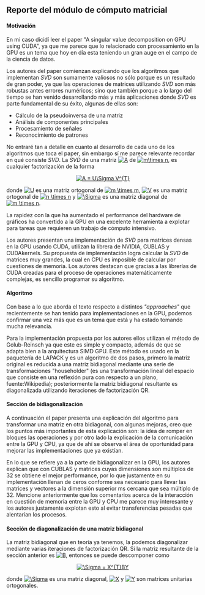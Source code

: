## Reporte del módulo de cómputo matricial

#### Motivación
En mi caso dicidí leer el paper "A singular value decomposition on GPU using CUDA", ya que me parece que lo relacionado con procesamiento en la GPU es un tema que hoy en día esta teniendo un gran auge en el campo de la ciencia de datos.

Los autores del paper comienzan explicando que los algoritmos que implementan *SVD* son sumamente valiosos no sólo porque es un resultado de gran poder, ya que las operaciones de matrices utilizando *SVD* son más robustas antes errores numéricos; sino que también porque a lo largo del tiempo se han venido desarrollando más y más aplicaciones donde *SVD* es parte fundamental de su éxito, algunas de ellas son:

- Cálculo de la pseudoinversa de una matriz
- Análisis de componentes principales
- Procesamiento de señales
- Reconocimiento de patrones

No entraré tan a detalle en cuanto al desarrollo de cada uno de los algoritmos que toca el paper, sin embargo sí me parece relevante recordar en qué consiste *SVD*. La *SVD* de una matriz <a href="https://www.codecogs.com/eqnedit.php?latex=A" target="_blank"><img src="https://latex.codecogs.com/gif.latex?A" title="A" /></a> de <a href="https://www.codecogs.com/eqnedit.php?latex=m\times&space;n" target="_blank"><img src="https://latex.codecogs.com/gif.latex?m\times&space;n" title="m\times n" /></a>, es cualquier factorización  de la forma

<p align="center">
<a href="https://www.codecogs.com/eqnedit.php?latex=A&space;=&space;U\Sigma&space;V^{T}" target="_blank"><img src="https://latex.codecogs.com/gif.latex?A&space;=&space;U\Sigma&space;V^{T}" title="A = U\Sigma V^{T}" /></a>
</p>

donde <a href="https://www.codecogs.com/eqnedit.php?latex=U" target="_blank"><img src="https://latex.codecogs.com/gif.latex?U" title="U" /></a> es una matriz ortogonal de <a href="https://www.codecogs.com/eqnedit.php?latex=m&space;\times&space;m" target="_blank"><img src="https://latex.codecogs.com/gif.latex?m&space;\times&space;m" title="m \times m" /></a>, <a href="https://www.codecogs.com/eqnedit.php?latex=V" target="_blank"><img src="https://latex.codecogs.com/gif.latex?V" title="V" /></a> es una matriz ortogonal de <a href="https://www.codecogs.com/eqnedit.php?latex=n&space;\times&space;n" target="_blank"><img src="https://latex.codecogs.com/gif.latex?n&space;\times&space;n" title="n \times n" /></a> y <a href="https://www.codecogs.com/eqnedit.php?latex=\Sigma" target="_blank"><img src="https://latex.codecogs.com/gif.latex?\Sigma" title="\Sigma" /></a> es una matriz diagonal de <a href="https://www.codecogs.com/eqnedit.php?latex=m&space;\times&space;n" target="_blank"><img src="https://latex.codecogs.com/gif.latex?m&space;\times&space;n" title="m \times n" /></a>.

La rapidez con la que ha aumentado el performance del hardware de gráficos ha convertido a la GPU en una excelente herramienta a explotar para tareas que requieren un trabajo de cómputo intensivo.

Los autores presentan una implementación de *SVD* para matrices densas en la GPU usando CUDA, utilizan la librera de NVIDIA, CUBLAS y CUDAkernels. Su propuesta de implementación logra calcular la *SVD* de matrices muy grandes, la cual en CPU es imposible de calcular por cuestiones de memoria. Los autores destacan que gracias a las librerías de CUDA creadas para el proceso de operaciones matemáticamente complejas, es sencillo programar su algoritmo.

#### Algoritmo

Con base a lo que aborda el texto respecto a distintos *"approaches"* que recientemente se han tenido para implementaciones en la GPU, podemos confirmar una vez más que es un tema que está y ha estado tomando mucha relevancia.

Para la implementación propuesta por los autores ellos utilizan el método de Golub-Reinsch ya que este es simple y compacto, además de que se adapta bien a la arquitectura SIMD GPU. Este método es usado en la paquetería de LAPACK y es un algoritmo de dos pasos, primero la matriz original es reducida a una matriz bidiagonal mediante una serie de transformaciones "householder" (es una transformación lineal del espacio que consiste en una reflexión pura con respecto a un plano, fuente:Wikipedia); posteriormente la matriz bidiagonal resultante es diagonalizada utilizando iteraciones de factorización QR.

#### Sección de bidiagonalización

A continuación el paper presenta una explicación del algoritmo para transformar una matriz en otra bidiagonal, con algunas mejoras, creo que los puntos más importantes de esta explicación son: la idea de romper en bloques las operaciones y por otro lado la explicación de la comunicación entre la GPU y CPU, ya que de ahí se observa el área de oportunidad para mejorar las implementaciones que ya existían.

En lo que se refiere ya a la parte de bidiagonalizar en la GPU, los autores explican que con CUBLAS y matrices cuyas dimensiones son múltiplos de 32 se obtiene el mejor performance, por lo que justamente en su implementación llenan de ceros conforme sea necesario para llevar las matrices y vectores a la dimensión superior ms cercana que sea múltiplo de 32. Mencione anteriormente que los comentarios acerca de la interacción en cuestión de memoria entre la GPU y CPU me parece muy interesante y los autores justamente explotan esto al evitar transferencias pesadas que alentarían los procesos.

#### Sección de diagonalización de una matriz bidiagonal

La matriz bidiagonal que en teoría ya tenemos, la podemos diagonalizar mediante varias iteraciones de factorización QR. Si la matriz resultante de la sección anterior es <a href="https://www.codecogs.com/eqnedit.php?latex=B" target="_blank"><img src="https://latex.codecogs.com/gif.latex?B" title="B" /></a>, entonces se puede descomponer como

<p align="center">
<a href="https://www.codecogs.com/eqnedit.php?latex=\Sigma&space;=&space;X^{T}BY" target="_blank"><img src="https://latex.codecogs.com/gif.latex?\Sigma&space;=&space;X^{T}BY" title="\Sigma = X^{T}BY" /></a>
</p>

donde <a href="https://www.codecogs.com/eqnedit.php?latex=\Sigma" target="_blank"><img src="https://latex.codecogs.com/gif.latex?\Sigma" title="\Sigma" /></a> es una matriz diagonal, <a href="https://www.codecogs.com/eqnedit.php?latex=X" target="_blank"><img src="https://latex.codecogs.com/gif.latex?X" title="X" /></a> y <a href="https://www.codecogs.com/eqnedit.php?latex=Y" target="_blank"><img src="https://latex.codecogs.com/gif.latex?Y" title="Y" /></a> son matrices unitarias ortogonales.






